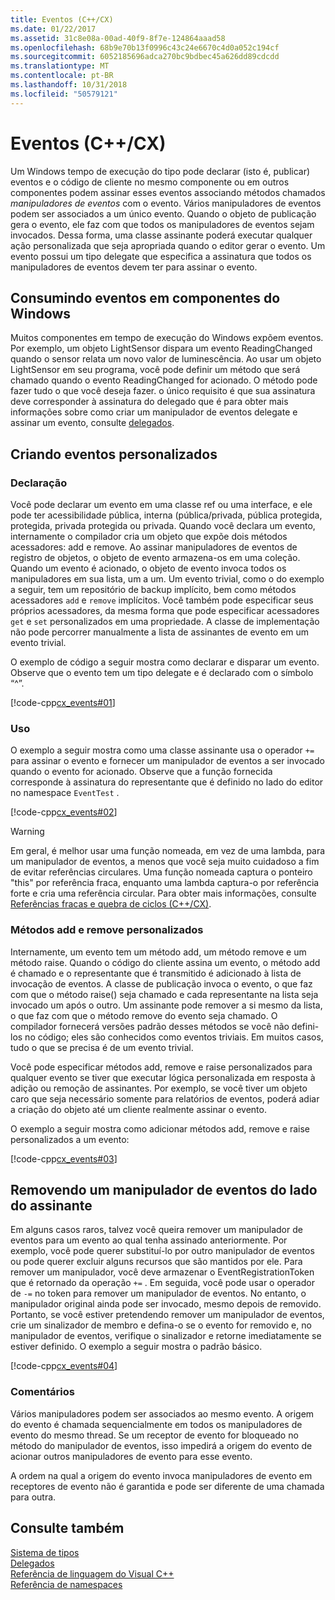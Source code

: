 ```yaml
---
title: Eventos (C++/CX)
ms.date: 01/22/2017
ms.assetid: 31c8e08a-00ad-40f9-8f7e-124864aaad58
ms.openlocfilehash: 68b9e70b13f0996c43c24e6670c4d0a052c194cf
ms.sourcegitcommit: 6052185696adca270bc9bdbec45a626dd89cdcdd
ms.translationtype: MT
ms.contentlocale: pt-BR
ms.lasthandoff: 10/31/2018
ms.locfileid: "50579121"
---
```

# <a name="events-ccx"></a>Eventos (C++/CX)

Um Windows tempo de execução do tipo pode declarar (isto é, publicar) eventos e o código de cliente no mesmo componente ou em outros componentes podem assinar esses eventos associando métodos chamados *manipuladores de eventos* com o evento. Vários manipuladores de eventos podem ser associados a um único evento. Quando o objeto de publicação gera o evento, ele faz com que todos os manipuladores de eventos sejam invocados. Dessa forma, uma classe assinante poderá executar qualquer ação personalizada que seja apropriada quando o editor gerar o evento. Um evento possui um tipo delegate que especifica a assinatura que todos os manipuladores de eventos devem ter para assinar o evento.

## <a name="consuming-events-in-windows-components"></a>Consumindo eventos em componentes do Windows

Muitos componentes em tempo de execução do Windows expõem eventos. Por exemplo, um objeto LightSensor dispara um evento ReadingChanged quando o sensor relata um novo valor de luminescência. Ao usar um objeto LightSensor em seu programa, você pode definir um método que será chamado quando o evento ReadingChanged for acionado. O método pode fazer tudo o que você deseja fazer. o único requisito é que sua assinatura deve corresponder à assinatura do delegado que é para obter mais informações sobre como criar um manipulador de eventos delegate e assinar um evento, consulte [delegados](../cppcx/delegates-c-cx.md).

## <a name="creating-custom-events"></a>Criando eventos personalizados

### <a name="declaration"></a>Declaração

Você pode declarar um evento em uma classe ref ou uma interface, e ele pode ter acessibilidade pública, interna (pública/privada, pública protegida, protegida, privada protegida ou privada. Quando você declara um evento, internamente o compilador cria um objeto que expõe dois métodos acessadores: add e remove. Ao assinar manipuladores de eventos de registro de objetos, o objeto de evento armazena-os em uma coleção. Quando um evento é acionado, o objeto de evento invoca todos os manipuladores em sua lista, um a um. Um evento trivial, como o do exemplo a seguir, tem um repositório de backup implícito, bem como métodos acessadores `add` e `remove` implícitos. Você também pode especificar seus próprios acessadores, da mesma forma que pode especificar acessadores `get` e `set` personalizados em uma propriedade.  A classe de implementação não pode percorrer manualmente a lista de assinantes de evento em um evento trivial.

O exemplo de código a seguir mostra como declarar e disparar um evento. Observe que o evento tem um tipo delegate e é declarado com o símbolo “^”.

[!code-cpp[cx_events#01](../cppcx/codesnippet/CPP/cx_events/class1.h#01)]

### <a name="usage"></a>Uso

O exemplo a seguir mostra como uma classe assinante usa o operador `+=` para assinar o evento e fornecer um manipulador de eventos a ser invocado quando o evento for acionado. Observe que a função fornecida corresponde à assinatura do representante que é definido no lado do editor no namespace `EventTest` .

[!code-cpp[cx_events#02](../cppcx/codesnippet/CPP/eventsupportinvs/eventclientclass.h#02)]

> [!WARNING]
> Em geral, é melhor usar uma função nomeada, em vez de uma lambda, para um manipulador de eventos, a menos que você seja muito cuidadoso a fim de evitar referências circulares. Uma função nomeada captura o ponteiro "this" por referência fraca, enquanto uma lambda captura-o por referência forte e cria uma referência circular. Para obter mais informações, consulte [Referências fracas e quebra de ciclos (C++/CX)](../cppcx/weak-references-and-breaking-cycles-c-cx.md).

### <a name="custom-add-and-remove-methods"></a>Métodos add e remove personalizados

Internamente, um evento tem um método add, um método remove e um método raise. Quando o código do cliente assina um evento, o método add é chamado e o representante que é transmitido é adicionado à lista de invocação de eventos. A classe de publicação invoca o evento, o que faz com que o método raise() seja chamado e cada representante na lista seja invocado um após o outro. Um assinante pode remover a si mesmo da lista, o que faz com que o método remove do evento seja chamado. O compilador fornecerá versões padrão desses métodos se você não defini-los no código; eles são conhecidos como eventos triviais. Em muitos casos, tudo o que se precisa é de um evento trivial.

Você pode especificar métodos add, remove e raise personalizados para qualquer evento se tiver que executar lógica personalizada em resposta à adição ou remoção de assinantes. Por exemplo, se você tiver um objeto caro que seja necessário somente para relatórios de eventos, poderá adiar a criação do objeto até um cliente realmente assinar o evento.

O exemplo a seguir mostra como adicionar métodos add, remove e raise personalizados a um evento:

[!code-cpp[cx_events#03](../cppcx/codesnippet/CPP/cx_events/class1.h#03)]

## <a name="removing-an-event-handler-from-the-subscriber-side"></a>Removendo um manipulador de eventos do lado do assinante

Em alguns casos raros, talvez você queira remover um manipulador de eventos para um evento ao qual tenha assinado anteriormente. Por exemplo, você pode querer substituí-lo por outro manipulador de eventos ou pode querer excluir alguns recursos que são mantidos por ele. Para remover um manipulador, você deve armazenar o EventRegistrationToken que é retornado da operação `+=` . Em seguida, você pode usar o operador de `-=` no token para remover um manipulador de eventos.  No entanto, o manipulador original ainda pode ser invocado, mesmo depois de removido. Portanto, se você estiver pretendendo remover um manipulador de eventos, crie um sinalizador de membro e defina-o se o evento for removido e, no manipulador de eventos, verifique o sinalizador e retorne imediatamente se estiver definido. O exemplo a seguir mostra o padrão básico.

[!code-cpp[cx_events#04](../cppcx/codesnippet/CPP/eventsupportinvs/eventclientclass.h#04)]

### <a name="remarks"></a>Comentários

Vários manipuladores podem ser associados ao mesmo evento. A origem do evento é chamada sequencialmente em todos os manipuladores de evento do mesmo thread. Se um receptor de evento for bloqueado no método do manipulador de eventos, isso impedirá a origem do evento de acionar outros manipuladores de evento para esse evento.

A ordem na qual a origem do evento invoca manipuladores de evento em receptores de evento não é garantida e pode ser diferente de uma chamada para outra.

## <a name="see-also"></a>Consulte também

[Sistema de tipos](../cppcx/type-system-c-cx.md)<br/>
[Delegados](../cppcx/delegates-c-cx.md)<br/>
[Referência de linguagem do Visual C++](../cppcx/visual-c-language-reference-c-cx.md)<br/>
[Referência de namespaces](../cppcx/namespaces-reference-c-cx.md)
